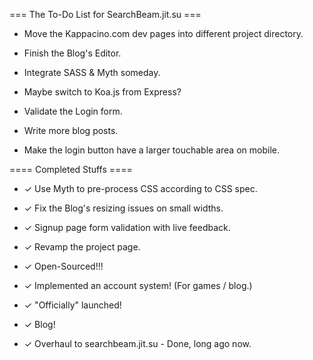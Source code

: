 
=== The To-Do List for SearchBeam.jit.su ===

- 	Move the Kappacino.com dev pages into different project directory.

-	Finish the Blog's Editor.

-	Integrate SASS & Myth someday.

-	Maybe switch to Koa.js from Express?

-	Validate the Login form.

-	Write more blog posts.

-	Make the login button have a larger touchable area on mobile.


==== Completed Stuffs ====

-	✓ Use Myth to pre-process CSS according to CSS spec.

-	✓ Fix the Blog's resizing issues on small widths.

-	✓ Signup page form validation with live feedback.

-	✓ Revamp the project page.

-	✓ Open-Sourced!!!

-	✓ Implemented an account system! (For games / blog.)

-	✓ "Officially" launched!

-	✓ Blog!

- 	✓ Overhaul to searchbeam.jit.su - Done, long ago now.
